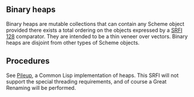 ## Binary heaps

Binary heaps are mutable collections that can contain any Scheme object provided
there exists a total ordering on the objects expressed by a
[SRFI 128](http://srfi.schemers.org/srfi-128/srfi-128.html) comparator.
They are intended to be a thin veneer over vectors.  Binary heaps are disjoint from other types of Scheme objects.

## Procedures

See [Pileup](http://nikodemus.github.io/pileup/), a Common Lisp implementation of heaps.
This SRFI will not support the special threading requirements, and of course
a Great Renaming will be performed.